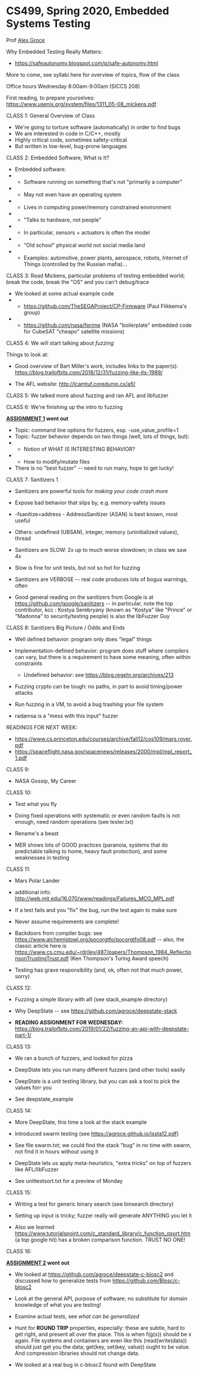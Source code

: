 # CS499, Spring 2020, Embedded Systems Testing

Prof [Alex Groce](https://agroce.github.io)

Why Embedded Testing Really Matters:
* https://safeautonomy.blogspot.com/p/safe-autonomy.html

More to come, see syllabi here for overview of topics, flow of the class

Office hours Wednesday 8:00am-9:00am (SICCS 208)

First reading, to prepare yourselves: https://www.usenix.org/system/files/1311_05-08_mickens.pdf

CLASS 1: General Overview of Class

* We're going to torture software (automatically) in order to find bugs
* We are interested in code in C/C++, mostly
* Highly critical code, sometimes safety-critical
* But written in low-level, bug-prone languages

CLASS 2: Embedded Software, What is It?

* Embedded software:  
* * Software running on something that's not "primarily a computer"
* * May not even have an operating system
* * Lives in computing power/memory constrained environment
* * "Talks to hardware, not people"
* * In particular, sensors + actuators is often the model
* * "Old school" physical world not social media land
* * Examples:  automotive, power plants, aerospace, robots, Internet of Things (controlled by the Russian mafia)...

CLASS 3:  Read Mickens, particular problems of testing embedded world; break the code, break the "OS" and you can't debug/trace

* We looked at some actual example code
* * https://github.com/TheSEGAProject/CP-Firmware (Paul Flikkema's group)
* * https://github.com/nasa/fprime (NASA "boilerplate" embedded code for CubeSAT "cheapo" satellite missions)

CLASS 4:  We will start talking about *fuzzing*

Things to look at:

* Good overview of Bart Miller's work, includes links to the paper(s):  https://blog.trailofbits.com/2018/12/31/fuzzing-like-its-1989/

* The AFL website: http://lcamtuf.coredump.cx/afl/

CLASS 5:  We talked more about fuzzing and ran AFL and libfuzzer

CLASS 6:  We're finishing up the intro to fuzzing

**[ASSIGNMENT 1](https://github.com/agroce/naucs499sp20/blob/master/assignment1.txt) 
went out**

* Topic:  command line options for fuzzers, esp. -use_value_profile=1
* Topic:  fuzzer behavior depends on two things (well, lots of things,
but):
* * Notion of WHAT IS INTERESTING BEHAVIOR?
* * How to modify/mutate files
* There is no "best fuzzer" -- need to run many, hope to get lucky!

CLASS 7: Sanitizers 1

* Sanitizers are powerful tools for _making your code crash more_
* Expose bad behavior that slips by, e.g. memory-safety issues
* -fsanitize=address - AddressSanitizer (ASAN) is best known, most
useful
* Others:  undefined (UBSAN), integer, memory (uninitialized values),
thread

* Sanitizers are SLOW:  2x up to much worse slowdown; in class we saw
4x
* Slow is fine for unit tests, but not so hot for fuzzing
* Sanitizers are VERBOSE -- real code produces lots of bogus warnings, often

* Good general reading on the sanitizers from Google is at
  https://github.com/google/sanitizers -- in particular, note the top
  contributor, kcc : Kostya Serebryany (known as "Kostya" like
  "Prince" or "Madonna" to security/testing people) is also the
  libFuzzer Guy

CLASS 8: Sanitizers Big Picture / Odds and Ends

* Well defined behavior: program only does "legal" things
* Implementation-defined behavior: program does stuff where compilers
  can vary, but there is a requirement to have some meaning, often
  within constraints
  * Undefined behavior: see https://blog.regehr.org/archives/213

* Fuzzing crypto can be tough:  no paths, in part to avoid
timing/power attacks

* Run fuzzing in a VM, to avoid a bug trashing your file system

* radamsa is a "mess with this input" fuzzer

READINGS FOR NEXT WEEK:

* https://www.cs.princeton.edu/courses/archive/fall12/cos109/mars.rover.pdf
* https://spaceflight.nasa.gov/spacenews/releases/2000/mpl/mpl_report_1.pdf

CLASS 9:

* NASA Gossip, My Career

CLASS 10:

* Test what you fly

* Doing fixed operations with systematic or even random faults is not enough, need random
operations (see tester.txt)

* Rename's a beast

* MER shows lots of GOOD practices (paranoia, systems that do
  predictable talking to home, heavy fault protection), and some
  weaknesses in testing

CLASS 11:

* Mars Polar Lander

* additional info: http://web.mit.edu/16.070/www/readings/Failures_MCO_MPL.pdf

* If a test fails and you "fix" the bug, run the test again to make sure

* Never assume requirements are complete!

* Backdoors from compiler bugs:  see https://www.alchemistowl.org/pocorgtfo/pocorgtfo08.pdf -- also, the classic article here is https://www.cs.cmu.edu/~rdriley/487/papers/Thompson_1984_ReflectionsonTrustingTrust.pdf (Ken Thompson's Turing Award speech)

* Testing has grave responsibility (and, ok, often not that much power, sorry)

CLASS 12:

* Fuzzing a simple library with afl (see stack_example directory)

* Why DeepState -- see https://github.com/agroce/deepstate-stack

* **READING ASSIGNMENT FOR WEDNESDAY:** https://blog.trailofbits.com/2019/01/22/fuzzing-an-api-with-deepstate-part-1/

CLASS 13:

* We ran a bunch of fuzzers, and looked for pizza

* DeepState lets you run many different fuzzers (and other tools) easily

* DeepState is a unit testing library, but you can ask a tool to pick the values forr you

* See deepstate_example

CLASS 14:

* More DeepState, this time a look at the stack example

* Introduced swarm testing (see https://agroce.github.io/issta12.pdf)

* See file swarm.txt; we could find the stack "bug" in no time with swarm, not find it in hours without using it

* DeepState lets us apply meta-heuristics, "extra tricks" on top of fuzzers like AFL/libFuzzer

* See unittestsort.txt for a preview of Monday

CLASS 15:

* Writing a test for generic binary search (see binsearch directory)

* Setting up input is tricky; fuzzer really will generate ANYTHING you let it

* Also we learned
  https://www.tutorialspoint.com/c_standard_library/c_function_qsort.htm
  (a top google hit) has a broken comparison function.  TRUST NO ONE!

CLASS 16:

**[ASSIGNMENT 2](https://github.com/agroce/naucs499sp20/blob/master/assignment2.txt) 
went out**

* We looked at https://github.com/agroce/deepstate-c-blosc2 and discussed how to generalize tests from https://github.com/Blosc/c-blosc2

* Look at the general API, purpose of software; no substitute for domain knowledge of what you are testing!

* Examine actual tests, see *what can be generalized*

* Hunt for **ROUND TRIP** properties, especially: these are subtle, hard to get right, and present all over the place.  This is when f(g(x)) should be x again.  File systems and containers are even like this (read(write(data)) should just get you the data; get(key, set(key, value)) ought to be value.  And compression libraries should not change data.

* We looked at a real bug in c-blosc2 found with DeepState